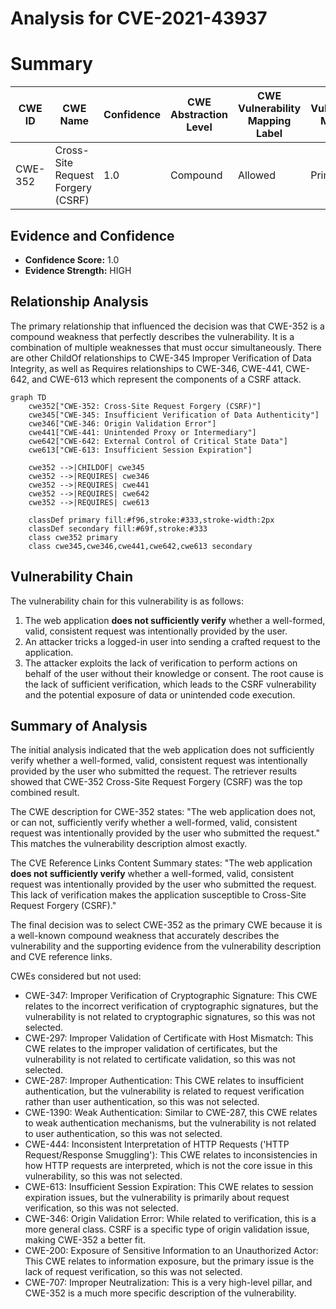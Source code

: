 # Analysis for CVE-2021-43937

# Summary
| CWE ID | CWE Name | Confidence | CWE Abstraction Level | CWE Vulnerability Mapping Label | CWE-Vulnerability Mapping Notes |
|---|---|---|---|---|---|
| CWE-352 | Cross-Site Request Forgery (CSRF) | 1.0 | Compound | Allowed | Primary CWE |

## Evidence and Confidence

*   **Confidence Score:** 1.0
*   **Evidence Strength:** HIGH

## Relationship Analysis
The primary relationship that influenced the decision was that CWE-352 is a compound weakness that perfectly describes the vulnerability. It is a combination of multiple weaknesses that must occur simultaneously. There are other ChildOf relationships to CWE-345 Improper Verification of Data Integrity, as well as Requires relationships to CWE-346, CWE-441, CWE-642, and CWE-613 which represent the components of a CSRF attack.

```mermaid
graph TD
    cwe352["CWE-352: Cross-Site Request Forgery (CSRF)"]
    cwe345["CWE-345: Insufficient Verification of Data Authenticity"]
    cwe346["CWE-346: Origin Validation Error"]
    cwe441["CWE-441: Unintended Proxy or Intermediary"]
    cwe642["CWE-642: External Control of Critical State Data"]
    cwe613["CWE-613: Insufficient Session Expiration"]

    cwe352 -->|CHILDOF| cwe345
    cwe352 -->|REQUIRES| cwe346
    cwe352 -->|REQUIRES| cwe441
    cwe352 -->|REQUIRES| cwe642
    cwe352 -->|REQUIRES| cwe613
    
    classDef primary fill:#f96,stroke:#333,stroke-width:2px
    classDef secondary fill:#69f,stroke:#333
    class cwe352 primary
    class cwe345,cwe346,cwe441,cwe642,cwe613 secondary
```

## Vulnerability Chain
The vulnerability chain for this vulnerability is as follows:
1.  The web application **does not sufficiently verify** whether a well-formed, valid, consistent request was intentionally provided by the user.
2.  An attacker tricks a logged-in user into sending a crafted request to the application.
3.  The attacker exploits the lack of verification to perform actions on behalf of the user without their knowledge or consent.
The root cause is the lack of sufficient verification, which leads to the CSRF vulnerability and the potential exposure of data or unintended code execution.

## Summary of Analysis
The initial analysis indicated that the web application does not sufficiently verify whether a well-formed, valid, consistent request was intentionally provided by the user who submitted the request. The retriever results showed that CWE-352 Cross-Site Request Forgery (CSRF) was the top combined result.

The CWE description for CWE-352 states: "The web application does not, or can not, sufficiently verify whether a well-formed, valid, consistent request was intentionally provided by the user who submitted the request." This matches the vulnerability description almost exactly.

The CVE Reference Links Content Summary states: "The web application **does not sufficiently verify** whether a well-formed, valid, consistent request was intentionally provided by the user who submitted the request. This lack of verification makes the application susceptible to Cross-Site Request Forgery (CSRF)."

The final decision was to select CWE-352 as the primary CWE because it is a well-known compound weakness that accurately describes the vulnerability and the supporting evidence from the vulnerability description and CVE reference links.

CWEs considered but not used:
* CWE-347: Improper Verification of Cryptographic Signature: This CWE relates to the incorrect verification of cryptographic signatures, but the vulnerability is not related to cryptographic signatures, so this was not selected.
* CWE-297: Improper Validation of Certificate with Host Mismatch: This CWE relates to the improper validation of certificates, but the vulnerability is not related to certificate validation, so this was not selected.
* CWE-287: Improper Authentication: This CWE relates to insufficient authentication, but the vulnerability is related to request verification rather than user authentication, so this was not selected.
* CWE-1390: Weak Authentication: Similar to CWE-287, this CWE relates to weak authentication mechanisms, but the vulnerability is not related to user authentication, so this was not selected.
* CWE-444: Inconsistent Interpretation of HTTP Requests ('HTTP Request/Response Smuggling'): This CWE relates to inconsistencies in how HTTP requests are interpreted, which is not the core issue in this vulnerability, so this was not selected.
* CWE-613: Insufficient Session Expiration: This CWE relates to session expiration issues, but the vulnerability is primarily about request verification, so this was not selected.
* CWE-346: Origin Validation Error: While related to verification, this is a more general class. CSRF is a specific type of origin validation issue, making CWE-352 a better fit.
* CWE-200: Exposure of Sensitive Information to an Unauthorized Actor: This CWE relates to information exposure, but the primary issue is the lack of request verification, so this was not selected.
* CWE-707: Improper Neutralization: This is a very high-level pillar, and CWE-352 is a much more specific description of the vulnerability.